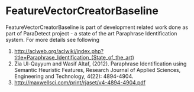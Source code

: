 # FeatureVectorCreatorBaseline
FeatureVectorCreatorBaseline is part of development related work done as part of ParaDetect project - a state of the art Paraphrase Identification system. For more details see following   

1. http://aclweb.org/aclwiki/index.php?title=Paraphrase_Identification_(State_of_the_art)   
2. Zia Ul-Qayyum and Wasif Altaf, (2012). Paraphrase Identification using Semantic Heuristic Features, Research Journal of Applied Sciences, Engineering and Technology, 4(22): 4894-4904.   
3. http://maxwellsci.com/print/rjaset/v4-4894-4904.pdf
